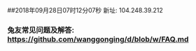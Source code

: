 ##2018年09月28日07时12分07秒 新址: 104.248.39.212
### 兔友常见问题及解答: https://github.com/wanggonging/d/blob/w/FAQ.md

